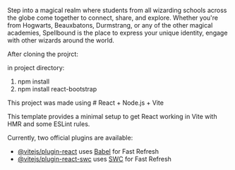 Step into a magical realm where students from all wizarding schools across the globe come together to connect, share, and explore. Whether you're from Hogwarts, Beauxbatons, Durmstrang, or any of the other magical academies, Spellbound is the place to express your unique identity, engage with other wizards around the world.

After cloning the projrct:

in project directory: 
1. npm install
2. npm install react-bootstrap

This project was made using # React + Node.js + Vite

This template provides a minimal setup to get React working in Vite with HMR and some ESLint rules.

Currently, two official plugins are available:

- [@vitejs/plugin-react](https://github.com/vitejs/vite-plugin-react/blob/main/packages/plugin-react/README.md) uses [Babel](https://babeljs.io/) for Fast Refresh
- [@vitejs/plugin-react-swc](https://github.com/vitejs/vite-plugin-react-swc) uses [SWC](https://swc.rs/) for Fast Refresh
